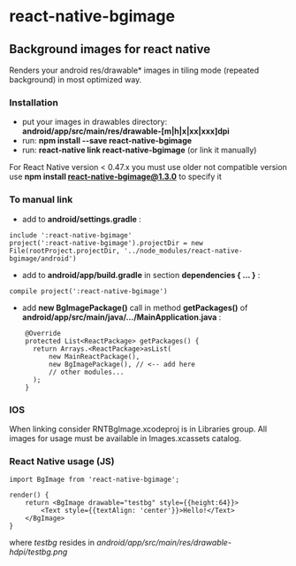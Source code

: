 # react-native-bgimage

## Background images for react native

Renders your android res/drawable* images in tiling mode (repeated background) in most optimized way.

### Installation

- put your images in drawables directory: **android/app/src/main/res/drawable-[m|h|x|xx|xxx]dpi**
- run: **npm install --save react-native-bgimage**
- run: **react-native link react-native-bgimage** (or link it manually)

For React Native version < 0.47.x you must use older not compatible version
use **npm install react-native-bgimage@1.3.0** to specify it

### To manual link

- add to **android/settings.gradle** :
```
include ':react-native-bgimage'
project(':react-native-bgimage').projectDir = new File(rootProject.projectDir, '../node_modules/react-native-bgimage/android')
```

- add to **android/app/build.gradle** in section **dependencies { ... }** :
```
compile project(':react-native-bgimage')
```
- add **new BgImagePackage()** call in method **getPackages()** of **android/app/src/main/java/.../MainApplication.java** :
```
    @Override
    protected List<ReactPackage> getPackages() {
      return Arrays.<ReactPackage>asList(
          new MainReactPackage(),
          new BgImagePackage(), // <-- add here
          // other modules...
      );
    }
```

### IOS
When linking consider RNTBgImage.xcodeproj is in Libraries group.
All images for usage must be available in Images.xcassets catalog.

### React Native usage (JS)
```
import BgImage from 'react-native-bgimage';

render() {
	return <BgImage drawable="testbg" style={{height:64}}>
	    <Text style={{textAlign: 'center'}}>Hello!</Text>
	</BgImage>
}
```

where *testbg* resides in *android/app/src/main/res/drawable-hdpi/testbg.png*